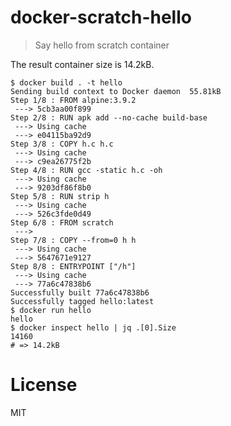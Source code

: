 # docker-scratch-hello

> Say hello from scratch container

The result container size is 14.2kB.

```console
$ docker build . -t hello
Sending build context to Docker daemon  55.81kB
Step 1/8 : FROM alpine:3.9.2
 ---> 5cb3aa00f899
Step 2/8 : RUN apk add --no-cache build-base
 ---> Using cache
 ---> e04115ba92d9
Step 3/8 : COPY h.c h.c
 ---> Using cache
 ---> c9ea26775f2b
Step 4/8 : RUN gcc -static h.c -oh
 ---> Using cache
 ---> 9203df86f8b0
Step 5/8 : RUN strip h
 ---> Using cache
 ---> 526c3fde0d49
Step 6/8 : FROM scratch
 --->
Step 7/8 : COPY --from=0 h h
 ---> Using cache
 ---> 5647671e9127
Step 8/8 : ENTRYPOINT ["/h"]
 ---> Using cache
 ---> 77a6c47838b6
Successfully built 77a6c47838b6
Successfully tagged hello:latest
$ docker run hello
hello
$ docker inspect hello | jq .[0].Size
14160
# => 14.2kB
```

# License

MIT
